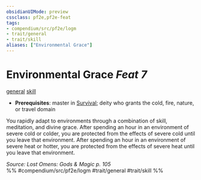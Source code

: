 ```yaml
---
obsidianUIMode: preview
cssclass: pf2e,pf2e-feat
tags:
- compendium/src/pf2e/logm
- trait/general
- trait/skill
aliases: ["Environmental Grace"]
---
```

# Environmental Grace  *Feat 7*  
[general](../../rules/traits/general.md)  [skill](../../rules/traits/skill.md)  

- **Prerequisites**: master in [Survival](../skills.md#Survival); deity who grants the cold, fire, nature, or travel domain

You rapidly adapt to environments through a combination of skill, meditation, and divine grace. After spending an hour in an environment of severe cold or colder, you are protected from the effects of severe cold until you leave that environment. After spending an hour in an environment of severe heat or hotter, you are protected from the effects of severe heat until you leave that environment.

*Source: Lost Omens: Gods & Magic p. 105*  
%% #compendium/src/pf2e/logm #trait/general #trait/skill %%